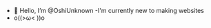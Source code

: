 - 👋 Hello, I’m @OshiUnknown
-I'm currently new to making websites
- o((>ω< ))o 
<!---
OshiUnknown/OshiUnknown is a ✨ special ✨ repository because its `README.md` (this file) appears on your GitHub profile.
You can click the Preview link to take a look at your changes.
--->
